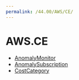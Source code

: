 ```yaml
---
permalink: /44.00/AWS/CE/
---
```


# AWS.CE



* [AnomalyMonitor](AnomalyMonitor.md)
* [AnomalySubscription](AnomalySubscription.md)
* [CostCategory](CostCategory.md)